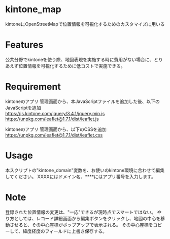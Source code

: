 # kintone_map

kintoneにOpenStreetMapで位置情報を可視化するためのカスタマイズに用いる

# Features

公共分野でkintoneを使う際、地図表現を実施する時に費用がない場合に、とりあえず位置情報を可視化するために低コストで実施できる。

# Requirement

kintoneのアプリ 管理画面から、本JavaScriptファイルを追加した後、以下のJavaScriptを追加  
https://js.kintone.com/jquery/3.4.1/jquery.min.js  
https://unpkg.com/leaflet@1.7.1/dist/leaflet.js  

kintoneのアプリ 管理画面から、以下のCSSを追加  
https://unpkg.com/leaflet@1.7.1/dist/leaflet.css

# Usage

本スクリプトの"kintone_domain"変数を、お使いのkintone環境に合わせて編集してください。
XXXXにはドメイン名、****にはアプリ番号を入力します。

# Note

登録された位置情報の変更は、"一応"できるが現時点でスマートではない。
やり方としては、レコード詳細画面から編集ボタンをクリックし、地図の中心を移動させると、その中心座標がポップアップで表示される。
その中心座標をコピーして、緯度経度のフィールドに上書き保存する。
